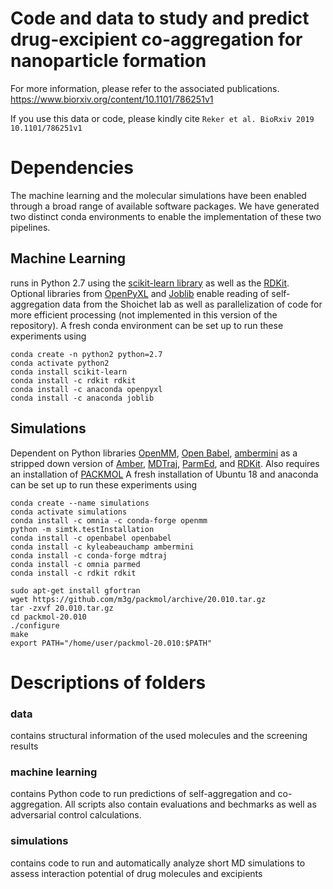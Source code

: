 # Code and data to study and predict drug-excipient co-aggregation for nanoparticle formation

For more information, please refer to the associated publications.
https://www.biorxiv.org/content/10.1101/786251v1


If you use this data or code, please kindly cite ` Reker et al. BioRxiv 2019 10.1101/786251v1 `

# Dependencies

The machine learning and the molecular simulations have been enabled through a broad range of available software packages. 
We have generated two distinct conda environments to enable the implementation of these two pipelines.

## Machine Learning
runs in Python 2.7 using the [scikit-learn library](https://scikit-learn.org/) as well as the [RDKit](http://rdkit.org/). 
Optional libraries from
[OpenPyXL](https://openpyxl.readthedocs.io/en/stable/) and [Joblib](https://joblib.readthedocs.io/en/latest/) enable
reading of self-aggregation data from the Shoichet lab as well as parallelization of code for more efficient processing 
(not implemented in this version of the repository). 
A fresh conda environment can be set up to run these experiments using


```
conda create -n python2 python=2.7 
conda activate python2 
conda install scikit-learn
conda install -c rdkit rdkit
conda install -c anaconda openpyxl
conda install -c anaconda joblib
```

## Simulations

Dependent on Python libraries [OpenMM](http://openmm.org/), [Open Babel](http://openbabel.org/), 
[ambermini](https://github.com/choderalab/ambermini) as a stripped down version of [Amber](http://ambermd.org/),
[MDTraj](http://mdtraj.org/), [ParmEd](http://parmed.github.io/ParmEd), and [RDKit](http://rdkit.org/). 
Also requires an installation of [PACKMOL](http://m3g.iqm.unicamp.br/packmol/home.shtml) 
A fresh installation of Ubuntu 18 and anaconda can be set up to run these experiments using

```
conda create --name simulations
conda activate simulations
conda install -c omnia -c conda-forge openmm
python -m simtk.testInstallation
conda install -c openbabel openbabel
conda install -c kyleabeauchamp ambermini
conda install -c conda-forge mdtraj
conda install -c omnia parmed
conda install -c rdkit rdkit

sudo apt-get install gfortran
wget https://github.com/m3g/packmol/archive/20.010.tar.gz
tar -zxvf 20.010.tar.gz 
cd packmol-20.010 
./configure
make
export PATH="/home/user/packmol-20.010:$PATH"
```


# Descriptions of folders

###  data 
contains structural information of the used molecules and the screening results

### machine learning 
contains Python code to run predictions of self-aggregation and co-aggregation. All scripts also contain evaluations and bechmarks as well as adversarial control calculations.

### simulations 
contains code to run and automatically analyze short MD simulations to assess interaction potential of drug molecules and excipients
